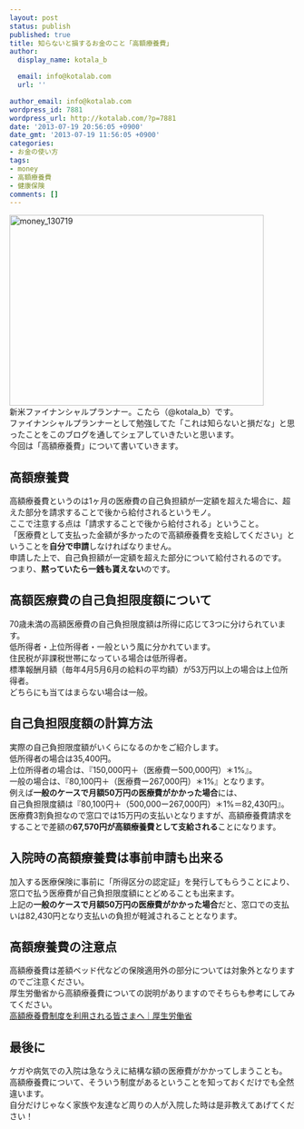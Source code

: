 ```yaml
---
layout: post
status: publish
published: true
title: 知らないと損するお金のこと「高額療養費」
author:
  display_name: kotala_b

  email: info@kotalab.com
  url: ''

author_email: info@kotalab.com
wordpress_id: 7881
wordpress_url: http://kotalab.com/?p=7881
date: '2013-07-19 20:56:05 +0900'
date_gmt: '2013-07-19 11:56:05 +0900'
categories:
- お金の使い方
tags:
- money
- 高額療養費
- 健康保険
comments: []
---
```

<p><img src="http://kotalab.com/wp-content/uploads/money_130719-448x336.jpg" alt="money_130719" width="448" height="336" class="alignnone size-large wp-image-7885" /><br />
新米ファイナンシャルプランナー。こたら（@kotala_b）です。<br />
ファイナンシャルプランナーとして勉強してた「これは知らないと損だな」と思ったことをこのブログを通してシェアしていきたいと思います。<br />
今回は「高額療養費」について書いていきます。<br />
<!--more--></p>
<h2>高額療養費</h2>
<p>高額療養費というのは1ヶ月の医療費の自己負担額が一定額を超えた場合に、超えた部分を請求することで後から給付されるというモノ。<br />
ここで注意する点は「請求することで後から給付される」ということ。<br />
「医療費として支払った金額が多かったので高額療養費を支給してください」ということを<strong>自分で申請</strong>しなければなりません。<br />
申請した上で、自己負担額が一定額を超えた部分について給付されるのです。<br />
つまり、<strong>黙っていたら一銭も貰えない</strong>のです。</p>
<h2>高額医療費の自己負担限度額について</h2>
<p>70歳未満の高額医療費の自己負担限度額は所得に応じて3つに分けられています。<br />
低所得者・上位所得者・一般という風に分かれています。<br />
住民税が非課税世帯になっている場合は低所得者。<br />
標準報酬月額（毎年4月5月6月の給料の平均額）が53万円以上の場合は上位所得者。<br />
どちらにも当てはまらない場合は一般。</p>
<h2>自己負担限度額の計算方法</h2>
<p>実際の自己負担限度額がいくらになるのかをご紹介します。<br />
低所得者の場合は35,400円。<br />
上位所得者の場合は、『150,000円＋（医療費ー500,000円）＊1%』。<br />
一般の場合は、『80,100円＋（医療費ー267,000円）＊1%』となります。<br />
例えば<strong>一般のケースで月額50万円の医療費がかかった場合</strong>には、<br />
自己負担限度額は『80,100円＋（500,000ー267,000円）＊1%＝82,430円』。<br />
医療費3割負担なので窓口では15万円の支払いとなりますが、高額療養費請求をすることで差額の<strong>67,570円が高額療養費として支給される</strong>ことになります。</p>
<h2>入院時の高額療養費は事前申請も出来る</h2>
<p>加入する医療保険に事前に「所得区分の認定証」を発行してもらうことにより、窓口で払う医療費が自己負担限度額にとどめることも出来ます。<br />
上記の<strong>一般のケースで月額50万円の医療費がかかった場合</strong>だと、窓口での支払いは82,430円となり支払いの負担が軽減されることとなります。</p>
<h2>高額療養費の注意点</h2>
<p>高額療養費は差額ベッド代などの保険適用外の部分については対象外となりますのでご注意ください。<br />
厚生労働省から高額療養費についての説明がありますのでそちらも参考にしてみてください。<br />
<a href="http://www.mhlw.go.jp/seisakunitsuite/bunya/kenkou_iryou/iryouhoken/juuyou/kougakuiryou/index.html" target="_blank">高額療養費制度を利用される皆さまへ｜厚生労働省</a></p>
<h2>最後に</h2>
<p>ケガや病気での入院は急なうえに結構な額の医療費がかかってしまうことも。<br />
高額療養費について、そういう制度があるということを知っておくだけでも全然違います。<br />
自分だけじゃなく家族や友達など周りの人が入院した時は是非教えてあげてください！</p>

